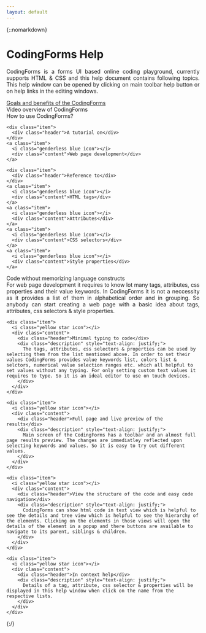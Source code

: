 ```yaml
---
layout: default
---
```

<style type="text/css">
  
    {% include styles.css %}
    
  </style>
{::nomarkdown}
<h1 class="center-text">CodingForms Help</h1>
<div class="ui segment">
  <p style="text-align: justify;">CodingForms is a forms UI based online coding playground, currently supports HTML & CSS and this help document contains following topics. This help window can be opened by clicking on main toolbar help button or on help links in the editing windows.</p>
  <div class="ui relaxed list">
    <a class="item" href="#goals">
      <i class="genderless blue icon"></i>
      <div class="content">Goals and benefits of the CodingForms</div>
    </a>
    <a class="item">
      <i class="genderless blue icon"></i>
      <div class="content">Video overview of CodingForms</div>
    </a>
    <a class="item">
      <i class="genderless blue icon"></i>
      <div class="content">How to use CodingForms?</div>
    </a>

    <div class="item">
      <div class="header">A tutorial on</div>
    </div>
    <a class="item">
      <i class="genderless blue icon"></i>
      <div class="content">Web page development</div>
    </a>

    <div class="item">
      <div class="header">Reference to</div>
    </div>
    <a class="item">
      <i class="genderless blue icon"></i>
      <div class="content">HTML tags</div>
    </a>
    <a class="item">
      <i class="genderless blue icon"></i>
      <div class="content">Attributes</div>
    </a>
    <a class="item">
      <i class="genderless blue icon"></i>
      <div class="content">CSS selectors</div>
    </a>
    <a class="item">
      <i class="genderless blue icon"></i>
      <div class="content">Style properties</div>
    </a>
  </div>

  <div class="ui relaxed list">
    <div class="item">
      <i class="yellow star icon"></i>
      <div class="content">
        <div class="header">Code without memorizing language constructs</div>
        <div class="description" style="text-align: justify;">
          For web page development it requires to know lot many tags, attributes, css properties and their value keywords. In CodingForms it is not a neccessity as it provides a list of them in alphabetical order and in grouping. So anybody can start creating a web page with a basic idea about tags, attributes, css selectors & style properties.
        </div>
      </div>
    </div>

    <div class="item">
      <i class="yellow star icon"></i>
      <div class="content">
        <div class="header">Minimal typing to code</div>
        <div class="description" style="text-align: justify;">
          The tags, attributes, css selectors & properties can be used by selecting them from the list mentioned above. In order to set their values CodingForms provides value keywords list, colors list & selctors, numerical value selection ranges etc. which all helpful to set values without any typing. For only setting custom text values it requires to type. So it is an ideal editor to use on touch devices.
        </div>
      </div>
    </div>

    <div class="item">
      <i class="yellow star icon"></i>
      <div class="content">
        <div class="header">Full page and live preview of the results</div>
        <div class="description" style="text-align: justify;">
          Main screen of the CodingForms has a toolbar and an almost full page results preview. The changes are immediatley reflected upon selecting keywords and values. So it is easy to try out different values.
        </div>
      </div>
    </div>

    <div class="item">
      <i class="yellow star icon"></i>
      <div class="content">
        <div class="header">View the structure of the code and easy code navigation</div>
        <div class="description" style="text-align: justify;">
          CodingForms can show html code in text view which is helpful to see the details and tree view which is helpful to see the hierarchy of the elements. Clicking on the elements in those views will open the details of the element in a popup and there buttons are available to navigate to its parent, siblings & children.
        </div>
      </div>
    </div>

    <div class="item">
      <i class="yellow star icon"></i>
      <div class="content">
        <div class="header">In context help</div>
        <div class="description" style="text-align: justify;">
          Details of a tag, attribute, css selector & properties will be displayed in this help window when click on the name from the respective lists.
        </div>
      </div>
    </div>
  </div>
</div>
{:/}